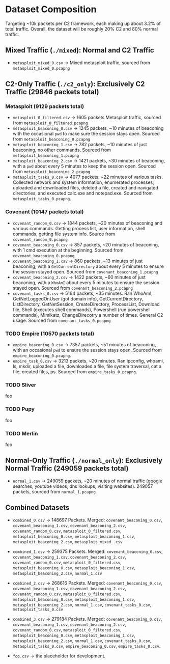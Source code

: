 # Dataset Composition

Targeting ~10k packets per C2 framework, each making up about 3.2% of total traffic. Overall, the dataset will be roughly 20% C2 and 80% normal traffic.

## Mixed Traffic (`./mixed`): Normal and C2 Traffic
- `metasploit_mixed_0.csv` → Mixed metasploit traffic, sourced from `metasploit_mixed_0.pcapng`

## C2-Only Traffic (`./c2_only`): Exclusively C2 Traffic (29846 packets total)
### Metasploit (9129 packets total)
- `metasploit_0_filtered.csv` → 1605 packets Metasploit traffic, sourced from `metasploit_0_filtered.pcapng`
- `metasploit_beaconing_0.csv` → 1245 packets, ~10 minutes of beaconing with the occasional `pwd` to make sure the session stays open. Sourced from `metasploit_beaconing_0.pcapng`
- `metasploit_beaconing_1.csv` → 782 packets, ~10 minutes of just beaconing, no other commands. Sourced from `metasploit_beaconing_1.pcapng`
- `metasploit_beaconing_2.csv` → 1421 packets, ~30 minutes of beaconing, with a `pwd` about every 5 minutes to keep the session open. Sourced from `metasploit_beaconing_2.pcapng`
- `metasploit_tasks_0.csv`  → 4077 packets. ~22 minutes of various tasks. Collected network and system information, enumerated processes, uploaded and downloaded files, deleted a file, created and navigated directories, and executed calc.exe and notepad.exe. Sourced from `metasploit_tasks_0.pcapng`.
### Covenant (10147 packets total)
- `covenant_random_0.csv` → 1844 packets, ~20 minutes of beaconing and various commands. Getting process list, user information, shell commands, getting file system info. Source from `covenant_random_0.pcapng`
- `covenant_beaconing_0.csv` → 857 packets, ~20 minutes of beaconing, with 1 cmd execution at the beginning. Sourced from `covenant_beaconing_0.pcapng`
- `covenant_beaconing_1.csv` → 860 packets, ~13 minutes of just beaconing, with a `GetCurrentDirectory` about every 5 minutes to ensure the session stayed open. Sourced from `covenant_beaconing_1.pcapng`
- `covenant_beaconing_2.csv` → 1422 packets, ~60 minutes of just beaconing, with a `WhoAmI` about every 5 minutes to ensure the session stayed open. Sourced from `covenant_beaconing_2.pcapng`
- `covenant_tasks_0.csv` → 5164 packets, ~35 minutes. Ran WhoAmI, GetNetLoggedOnUser (got domain info), GetCurrentDirectory, ListDirectory, GetNetSession, CreateDirectory, ProcessList, Download file, Shell (executes shell commands), Powershell (run powershell commands), Mimikatz, ChangeDirecotry a number of times. General C2 usage. Sourced from `covenant_tasks_0.pcapng`

### TODO Empire (10570 packets total)
- `empire_beaconing_0.csv` → 7357 packets, ~51 minutes of beaconing, with an occasional `pwd` to ensure the session stays open. Sourced from `empire_beaconing_0.pcapng`.
- `empire_task_0.csv` → 3213 packets, ~20 minutes. Ran ipconfig, whoami, ls, mkdir, uploaded a file, downloaded a file, file system traversal, cat a file, created files, ps. Sourced from `empire_tasks_0.pcapng`.

### TODO Sliver
foo

### TODO Pupy
foo

### TODO Merlin
foo

## Normal-Only Traffic (`./normal_only`): Exclusively Normal Traffic (249059 packets total)
- `normal_1.csv` → 249059 packets, ~20 minutes of normal traffic (google searches, youtube videos, dns lookups, visiting websites). 249057 packets, sourced from `normal_1.pcapng`

## Combined Datasets
<!-- - `mixed_combined.csv` → All mixed traffic CSVs merged
- `c2only_combined.csv` → All C2-only traffic CSVs merged
- `normalonly_combined.csv` → All normal-only traffic CSVs merged. -->
<!-- - `full_dataset.csv` → EVERYTHING merged (mixed + C2-only + normal) -->
- `combined_0.csv` → 148697 Packets. Merged: `covenant_beaconing_0.csv`, `covenant_beaconing_1.csv`, `covenant_beaconing_2.csv`, `covenant_random_0.csv`, `metasploit_0_filtered.csv`, `metasploit_beaconing_0.csv`, `metasploit_beaconing_1.csv`, `metasploit_beaconing_2.csv`, `metasploit_mixed_.csv`

- `combined_1.csv` → 259375 Packets. Merged: `covenant_beaconing_0.csv`, `covenant_beaconing_1.csv`, `covenant_beaconing_2.csv`, `covenant_random_0.csv`, `metasploit_0_filtered.csv`, `metasploit_beaconing_0.csv`, `metasploit_beaconing_1.csv`, `metasploit_beaconing_2.csv`, `normal_1.csv`

- `combined_2.csv` → 268616 Packets. Merged: `covenant_beaconing_0.csv`, `covenant_beaconing_1.csv`, `covenant_beaconing_2.csv`, `covenant_random_0.csv`, `metasploit_0_filtered.csv`, `metasploit_beaconing_0.csv`, `metasploit_beaconing_1.csv`, `metasploit_beaconing_2.csv`, `normal_1.csv`, `covenant_tasks_0.csv`, `metasploit_tasks_0.csv`

- `combined_3.csv` → 279184 Packets. Merged: `covenant_beaconing_0.csv`, `covenant_beaconing_1.csv`, `covenant_beaconing_2.csv`, `covenant_random_0.csv`, `metasploit_0_filtered.csv`, `metasploit_beaconing_0.csv`, `metasploit_beaconing_1.csv`, `metasploit_beaconing_2.csv`, `normal_1.csv`, `covenant_tasks_0.csv`, `metasploit_tasks_0.csv`, `empire_beaconing_0.csv`, `empire_tasks_0.csv`.

- `foo.csv` -> the placeholder for development. 